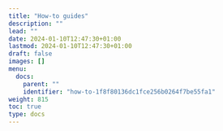 ```yaml
---
title: "How-to guides"
description: ""
lead: ""
date: 2024-01-10T12:47:30+01:00
lastmod: 2024-01-10T12:47:30+01:00
draft: false
images: []
menu:
  docs:
    parent: ""
    identifier: "how-to-1f8f80136dc1fce256b0264f7be55fa1"
weight: 815
toc: true
type: docs
---
```

